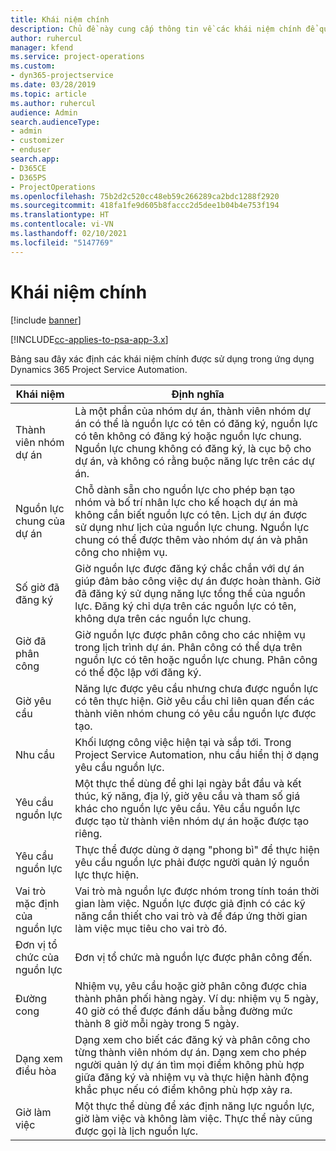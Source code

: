 ```yaml
---
title: Khái niệm chính
description: Chủ đề này cung cấp thông tin về các khái niệm chính để quản lý nguồn lực trong Project Service Automation.
author: ruhercul
manager: kfend
ms.service: project-operations
ms.custom:
- dyn365-projectservice
ms.date: 03/28/2019
ms.topic: article
ms.author: ruhercul
audience: Admin
search.audienceType:
- admin
- customizer
- enduser
search.app:
- D365CE
- D365PS
- ProjectOperations
ms.openlocfilehash: 75b2d2c520cc48eb59c266289ca2bdc1288f2920
ms.sourcegitcommit: 418fa1fe9d605b8faccc2d5dee1b04b4e753f194
ms.translationtype: HT
ms.contentlocale: vi-VN
ms.lasthandoff: 02/10/2021
ms.locfileid: "5147769"
---
```

# <a name="key-concepts"></a>Khái niệm chính

[!include [banner](../includes/psa-now-project-operations.md)]

[!INCLUDE[cc-applies-to-psa-app-3.x](../includes/cc-applies-to-psa-app-3x.md)]

Bảng sau đây xác định các khái niệm chính được sử dụng trong ứng dụng Dynamics 365 Project Service Automation.

| Khái niệm                    | Định nghĩa |
|----------------------------|------------|
| Thành viên nhóm dự án        | Là một phần của nhóm dự án, thành viên nhóm dự án có thể là nguồn lực có tên có đăng ký, nguồn lực có tên không có đăng ký hoặc nguồn lực chung. Nguồn lực chung không có đăng ký, là cục bộ cho dự án, và không có rằng buộc năng lực trên các dự án. |
| Nguồn lực chung của dự án   | Chỗ dành sẵn cho nguồn lực cho phép bạn tạo nhóm và bố trí nhân lực cho kế hoạch dự án mà không cần biết nguồn lực có tên. Lịch dự án được sử dụng như lịch của nguồn lực chung. Nguồn lực chung có thể được thêm vào nhóm dự án và phân công cho nhiệm vụ. |
| Số giờ đã đăng ký               | Giờ nguồn lực được đăng ký chắc chắn với dự án giúp đảm bảo công việc dự án được hoàn thành. Giờ đã đăng ký sử dụng năng lực tổng thể của nguồn lực. Đăng ký chỉ dựa trên các nguồn lực có tên, không dựa trên các nguồn lực chung. |
| Giờ đã phân công             | Giờ nguồn lực được phân công cho các nhiệm vụ trong lịch trình dự án. Phân công có thể dựa trên nguồn lực có tên hoặc nguồn lực chung. Phân công có thể độc lập với đăng ký. |
| Giờ yêu cầu             | Năng lực được yêu cầu nhưng chưa được nguồn lực có tên thực hiện. Giờ yêu cầu chỉ liên quan đến các thành viên nhóm chung có yêu cầu nguồn lực được tạo. |
| Nhu cầu                     | Khối lượng công việc hiện tại và sắp tới. Trong Project Service Automation, nhu cầu hiển thị ở dạng yêu cầu nguồn lực. |
| Yêu cầu nguồn lực       | Một thực thể dùng để ghi lại ngày bắt đầu và kết thúc, kỹ năng, địa lý, giờ yêu cầu và tham số giá khác cho nguồn lực yêu cầu. Yêu cầu nguồn lực được tạo từ thành viên nhóm dự án hoặc được tạo riêng. |
| Yêu cầu nguồn lực           | Thực thể được dùng ở dạng "phong bì" để thực hiện yêu cầu nguồn lực phải được người quản lý nguồn lực thực hiện. |
| Vai trò mặc định của nguồn lực      | Vai trò mà nguồn lực được nhóm trong tính toán thời gian làm việc. Nguồn lực được giả định có các kỹ năng cần thiết cho vai trò và để đáp ứng thời gian làm việc mục tiêu cho vai trò đó. |
| Đơn vị tổ chức của nguồn lực | Đơn vị tổ chức mà nguồn lực được phân công đến. |
| Đường cong                    | Nhiệm vụ, yêu cầu hoặc giờ phân công được chia thành phân phối hàng ngày. Ví dụ: nhiệm vụ 5 ngày, 40 giờ có thể được đánh dấu bằng đường mức thành 8 giờ mỗi ngày trong 5 ngày. |
| Dạng xem điều hòa        | Dạng xem cho biết các đăng ký và phân công cho từng thành viên nhóm dự án. Dạng xem cho phép người quản lý dự án tìm mọi điểm không phù hợp giữa đăng ký và nhiệm vụ và thực hiện hành động khắc phục nếu có điểm không phù hợp xảy ra. |
| Giờ làm việc                 | Một thực thể dùng để xác định năng lực nguồn lực, giờ làm việc và không làm việc. Thực thể này cũng được gọi là lịch nguồn lực. |
